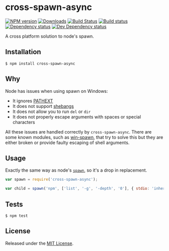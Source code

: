 # cross-spawn-async

[![NPM version][npm-image]][npm-url] [![Downloads][downloads-image]][npm-url] [![Build Status][travis-image]][travis-url] [![Build status][appveyor-image]][appveyor-url] [![Dependency status][david-dm-image]][david-dm-url] [![Dev Dependency status][david-dm-dev-image]][david-dm-dev-url]

[npm-url]:https://npmjs.org/package/cross-spawn-async
[downloads-image]:http://img.shields.io/npm/dm/cross-spawn-async.svg
[npm-image]:http://img.shields.io/npm/v/cross-spawn-async.svg
[travis-url]:https://travis-ci.org/IndigoUnited/node-cross-spawn-async
[travis-image]:http://img.shields.io/travis/IndigoUnited/node-cross-spawn-async/master.svg
[appveyor-url]:https://ci.appveyor.com/project/satazor/node-cross-spawn-async
[appveyor-image]:https://img.shields.io/appveyor/ci/satazor/node-cross-spawn-async/master.svg
[david-dm-url]:https://david-dm.org/IndigoUnited/node-cross-spawn-async
[david-dm-image]:https://img.shields.io/david/IndigoUnited/node-cross-spawn-async.svg
[david-dm-dev-url]:https://david-dm.org/IndigoUnited/node-cross-spawn-async#info=devDependencies
[david-dm-dev-image]:https://img.shields.io/david/dev/IndigoUnited/node-cross-spawn-async.svg

A cross platform solution to node's spawn.


## Installation

`$ npm install cross-spawn-async`


## Why

Node has issues when using spawn on Windows:

- It ignores [PATHEXT](https://github.com/joyent/node/issues/2318)
- It does not support [shebangs](http://pt.wikipedia.org/wiki/Shebang)
- It does not allow you to run `del` or `dir`
- It does not properly escape arguments with spaces or special characters

All these issues are handled correctly by `cross-spawn-async`.
There are some known modules, such as [win-spawn](https://github.com/ForbesLindesay/win-spawn), that try to solve this but they are either broken or provide faulty escaping of shell arguments.


## Usage

Exactly the same way as node's [`spawn`](https://nodejs.org/api/child_process.html#child_process_child_process_spawn_command_args_options), so it's a drop in replacement.

```javascript
var spawn = require('cross-spawn-async');

var child = spawn('npm', ['list', '-g', '-depth', '0'], { stdio: 'inherit' });
```


## Tests

`$ npm test`


## License

Released under the [MIT License](http://www.opensource.org/licenses/mit-license.php).
